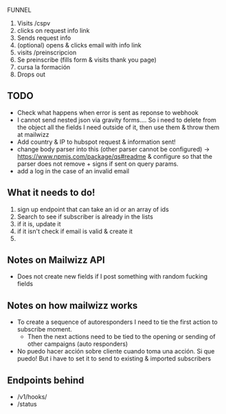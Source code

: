 FUNNEL

1. Visits /cspv
2. clicks on request info link
3. Sends request info
4. (optional) opens & clicks email with info link
5. visits /preinscripcion
6. Se preinscribe (fills form & visits thank you page)
7. cursa la formación
8. Drops out

## TODO

- Check what happens when error is sent as reponse to webhook
- I cannot send nested json via gravity forms.... So i need to delete from the object all the fields I need outside of it, then use them & throw them at mailwizz
- Add country & IP to hubspot request & information sent!
- change body parser into this (other parser cannot be configured) -> https://www.npmjs.com/package/qs#readme & configure so that the parser does not remove + signs if sent on query params.
- add a log in the case of an invalid email

## What it needs to do!

1. sign up endpoint that can take an id or an array of ids
2. Search to see if subscriber is already in the lists
3. if it is, update it
4. if it isn't check if email is valid & create it
5.

## Notes on Mailwizz API

- Does not create new fields if I post something with random fucking fields

## Notes on how mailwizz works

- To create a sequence of autoresponders I need to tie the first action to subscribe moment.
  - Then the next actions need to be tied to the opening or sending of other campaigns (auto responders)
- No puedo hacer acción sobre cliente cuando toma una acción. Si que puedo! But i have to set it to send to existing & imported subscribers

## Endpoints behind

- /v1/hooks/
- /status
